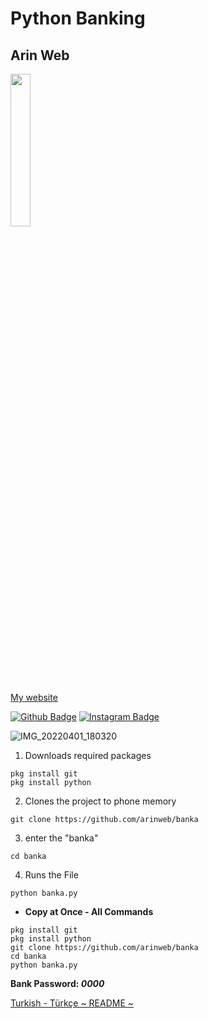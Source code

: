 # Python Banking
## Arin Web
<img style="width:25%;" src="https://user-images.githubusercontent.com/60838684/161359736-666cacb3-b755-439c-8e8a-21a89c87392e.png"/>


[My website](https://arinweb.epizy.com)

[![Github Badge](https://img.shields.io/badge/-Github-000?style=quare&labelColor=000&logo=Github&logoColor=white&link=link)](https://github.com/arinweb) 
[![Instagram Badge](https://img.shields.io/badge/-Instagram-C13584?style=flat-quare&labelColor=C13584&logo=instagram&logoColor=white&link=link)](https://www.instagram.com/arin_web)

![IMG_20220401_180320](https://user-images.githubusercontent.com/60838684/161291039-2d09fa90-d684-4eee-92c7-970dac6b3296.png)

1) Downloads required packages
```
pkg install git
pkg install python
```
2) Clones the project to phone memory
```
git clone https://github.com/arinweb/banka
```
3) enter the "banka"
```
cd banka
```
4) Runs the File
```
python banka.py
```

+ <b>Copy at Once - All Commands</b>
```
pkg install git
pkg install python
git clone https://github.com/arinweb/banka
cd banka
python banka.py
```

<b>Bank Password:<i> 0000</i></b>

[Turkish - Türkçe ~ README ~](README-TR.md)

